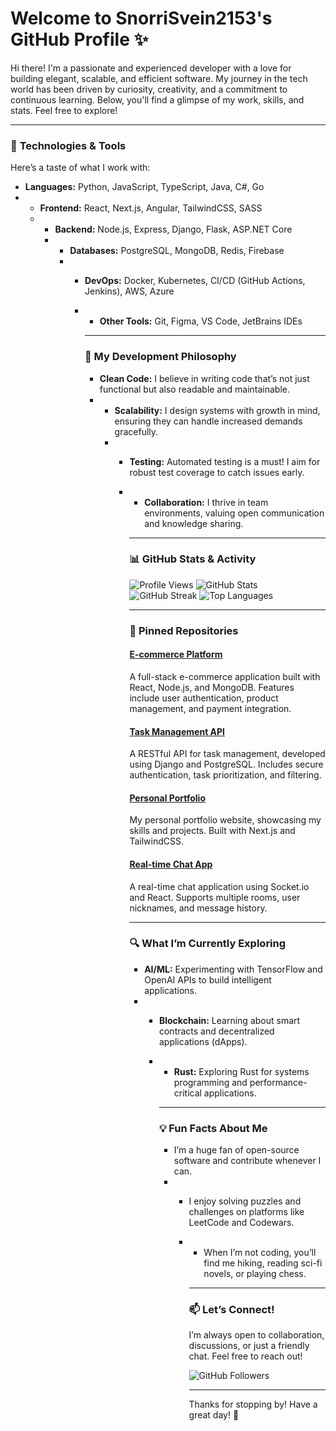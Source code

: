 # Welcome to SnorriSvein2153's GitHub Profile ✨  

Hi there! I'm a passionate and experienced developer with a love for building elegant, scalable, and efficient software. My journey in the tech world has been driven by curiosity, creativity, and a commitment to continuous learning. Below, you'll find a glimpse of my work, skills, and stats. Feel free to explore!  

---

### 🔧 **Technologies & Tools**  
Here’s a taste of what I work with:  
- **Languages:** Python, JavaScript, TypeScript, Java, C#, Go
- - **Frontend:** React, Next.js, Angular, TailwindCSS, SASS
  - - **Backend:** Node.js, Express, Django, Flask, ASP.NET Core
    - - **Databases:** PostgreSQL, MongoDB, Redis, Firebase
      - - **DevOps:** Docker, Kubernetes, CI/CD (GitHub Actions, Jenkins), AWS, Azure
        - - **Other Tools:** Git, Figma, VS Code, JetBrains IDEs
         
          - ---

          ### 🚀 **My Development Philosophy**
          - **Clean Code:** I believe in writing code that’s not just functional but also readable and maintainable.
          - - **Scalability:** I design systems with growth in mind, ensuring they can handle increased demands gracefully.
            - - **Testing:** Automated testing is a must! I aim for robust test coverage to catch issues early.
              - - **Collaboration:** I thrive in team environments, valuing open communication and knowledge sharing.
               
                - ---

                ### 📊 **GitHub Stats & Activity**

                ![Profile Views](https://komarev.com/ghpvc/?username=SnorriSvein2153&color=blue&style=flat-square)
                ![GitHub Stats](https://github-readme-stats.vercel.app/api?username=SnorriSvein2153&show_icons=true&theme=radical&hide_border=true)
                ![GitHub Streak](https://streak-stats.demolab.com?user=SnorriSvein2153&theme=radical&hide_border=true)
                ![Top Languages](https://github-readme-stats.vercel.app/api/top-langs/?username=SnorriSvein2153&layout=compact&theme=radical&hide_border=true)

                ---

                ### 🌟 **Pinned Repositories**

                #### [E-commerce Platform](https://github.com/SnorriSvein2153/e-commerce-platform)
                A full-stack e-commerce application built with React, Node.js, and MongoDB. Features include user authentication, product management, and payment integration.

                #### [Task Management API](https://github.com/SnorriSvein2153/task-management-api)
                A RESTful API for task management, developed using Django and PostgreSQL. Includes secure authentication, task prioritization, and filtering.

                #### [Personal Portfolio](https://github.com/SnorriSvein2153/portfolio)
                My personal portfolio website, showcasing my skills and projects. Built with Next.js and TailwindCSS.

                #### [Real-time Chat App](https://github.com/SnorriSvein2153/real-time-chat-app)
                A real-time chat application using Socket.io and React. Supports multiple rooms, user nicknames, and message history.

                ---

                ### 🔍 **What I’m Currently Exploring**
                - **AI/ML:** Experimenting with TensorFlow and OpenAI APIs to build intelligent applications.
                - - **Blockchain:** Learning about smart contracts and decentralized applications (dApps).
                  - - **Rust:** Exploring Rust for systems programming and performance-critical applications.
                   
                    - ---

                    ### 💡 **Fun Facts About Me**
                    - I’m a huge fan of open-source software and contribute whenever I can.
                    - - I enjoy solving puzzles and challenges on platforms like LeetCode and Codewars.
                      - - When I’m not coding, you’ll find me hiking, reading sci-fi novels, or playing chess.
                       
                        - ---

                        ### 📫 **Let’s Connect!**
                        I’m always open to collaboration, discussions, or just a friendly chat. Feel free to reach out!

                        ![GitHub Followers](https://img.shields.io/github/followers/SnorriSvein2153?label=Follow%20Me&style=social)

                        ---

                        Thanks for stopping by! Have a great day! 🚀
